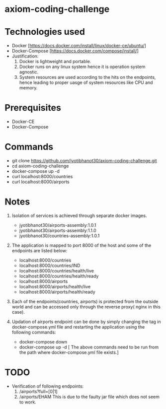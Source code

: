 # axiom-coding-challenge 

# Technologies used
- Docker [https://docs.docker.com/install/linux/docker-ce/ubuntu/]
- Docker-Compose [https://docs.docker.com/compose/install/]
- Justification:
  1. Docker is lightweight and portable.
  2. Docker runs on any linux system hence it is operation system agnostic.
  3. System resources are used according to the hits on the endpoints, hence leading to proper uasge of system resources like CPU and memory.

# Prerequisites 
- Docker-CE
- Docker-Compose

# Commands
- git clone https://github.com/jyotibhanot30/axiom-coding-challenge.git
- cd axiom-coding-challenge
- docker-compose up -d
- curl localhost:8000/countries
- curl localhost:8000/airports

# Notes
1. Isolation of services is achieved through separate docker images.
   - jyotibhanot30/airports-assembly:1.0.1
   - jyotibhanot30/airports-assembly:1.1.0
   - jyotibhanot30/countries-assembly:1.0.1

2. The application is mapped to port 8000 of the host and some of the endpoints are listed below:
   - localhost:8000/countries
   - localhost:8000/countries/IND
   - localhost:8000/countries/health/live
   - localhost:8000/countries/health/ready
   - localhost:8000/airports
   - localhost:8000/airports/health/live
   - localhost:8000/airports/health/ready

3. Each of the endpoints(countries, airports) is protected from the outside world and can be accessed only through the
   reverse proxy( nginx in this case).

4. Updation of airports endpoint can be done by simply changing the tag in docker-compose.yml file and restarting the application using the following commands:
   - docker-compose down
   - docker-compose up -d
   [ The above commands need to be run from the path where docker-compose.yml file exists.]

# TODO
- Verification of following endpoints:
  1. /airports?full=[0|1] 
  2. /airports/EHAM
This is due to the faulty jar file which does not seem to work.

